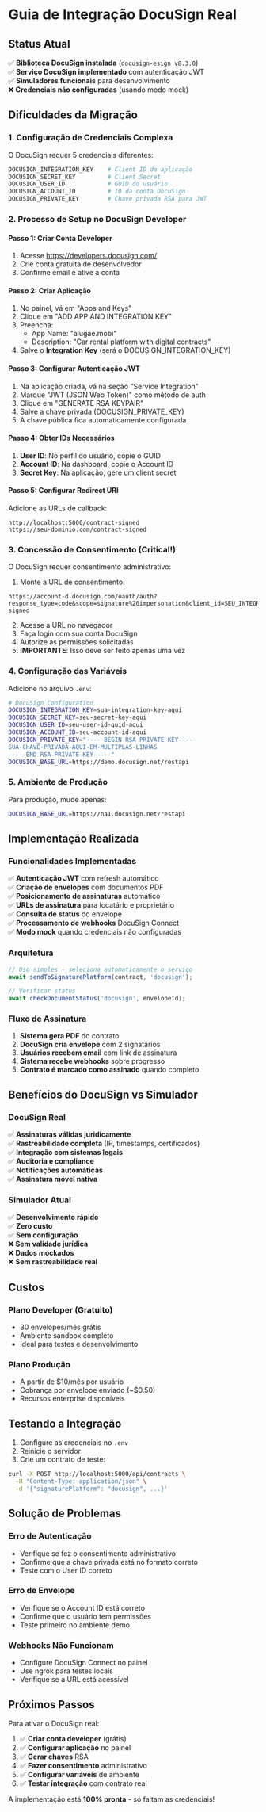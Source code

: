 # Guia de Integração DocuSign Real

## Status Atual
✅ **Biblioteca DocuSign instalada** (`docusign-esign v8.3.0`)  
✅ **Serviço DocuSign implementado** com autenticação JWT  
✅ **Simuladores funcionais** para desenvolvimento  
❌ **Credenciais não configuradas** (usando modo mock)

## Dificuldades da Migração

### 1. **Configuração de Credenciais Complexa**
O DocuSign requer 5 credenciais diferentes:
```bash
DOCUSIGN_INTEGRATION_KEY    # Client ID da aplicação
DOCUSIGN_SECRET_KEY         # Client Secret  
DOCUSIGN_USER_ID            # GUID do usuário
DOCUSIGN_ACCOUNT_ID         # ID da conta DocuSign
DOCUSIGN_PRIVATE_KEY        # Chave privada RSA para JWT
```

### 2. **Processo de Setup no DocuSign Developer**

#### Passo 1: Criar Conta Developer
1. Acesse https://developers.docusign.com/
2. Crie conta gratuita de desenvolvedor
3. Confirme email e ative a conta

#### Passo 2: Criar Aplicação
1. No painel, vá em "Apps and Keys"
2. Clique em "ADD APP AND INTEGRATION KEY"
3. Preencha:
   - App Name: "alugae.mobi"
   - Description: "Car rental platform with digital contracts"
4. Salve o **Integration Key** (será o DOCUSIGN_INTEGRATION_KEY)

#### Passo 3: Configurar Autenticação JWT
1. Na aplicação criada, vá na seção "Service Integration"
2. Marque "JWT (JSON Web Token)" como método de auth
3. Clique em "GENERATE RSA KEYPAIR"
4. Salve a chave privada (DOCUSIGN_PRIVATE_KEY)
5. A chave pública fica automaticamente configurada

#### Passo 4: Obter IDs Necessários
1. **User ID**: No perfil do usuário, copie o GUID
2. **Account ID**: Na dashboard, copie o Account ID
3. **Secret Key**: Na aplicação, gere um client secret

#### Passo 5: Configurar Redirect URI
Adicione as URLs de callback:
```
http://localhost:5000/contract-signed
https://seu-dominio.com/contract-signed
```

### 3. **Concessão de Consentimento (Critical!)**
O DocuSign requer consentimento administrativo:

1. Monte a URL de consentimento:
```
https://account-d.docusign.com/oauth/auth?response_type=code&scope=signature%20impersonation&client_id=SEU_INTEGRATION_KEY&redirect_uri=http://localhost:5000/contract-signed
```

2. Acesse a URL no navegador
3. Faça login com sua conta DocuSign
4. Autorize as permissões solicitadas
5. **IMPORTANTE**: Isso deve ser feito apenas uma vez

### 4. **Configuração das Variáveis**

Adicione no arquivo `.env`:
```bash
# DocuSign Configuration
DOCUSIGN_INTEGRATION_KEY=sua-integration-key-aqui
DOCUSIGN_SECRET_KEY=seu-secret-key-aqui  
DOCUSIGN_USER_ID=seu-user-id-guid-aqui
DOCUSIGN_ACCOUNT_ID=seu-account-id-aqui
DOCUSIGN_PRIVATE_KEY="-----BEGIN RSA PRIVATE KEY-----
SUA-CHAVE-PRIVADA-AQUI-EM-MULTIPLAS-LINHAS
-----END RSA PRIVATE KEY-----"
DOCUSIGN_BASE_URL=https://demo.docusign.net/restapi
```

### 5. **Ambiente de Produção**
Para produção, mude apenas:
```bash
DOCUSIGN_BASE_URL=https://na1.docusign.net/restapi
```

## Implementação Realizada

### Funcionalidades Implementadas
✅ **Autenticação JWT** com refresh automático  
✅ **Criação de envelopes** com documentos PDF  
✅ **Posicionamento de assinaturas** automático  
✅ **URLs de assinatura** para locatário e proprietário  
✅ **Consulta de status** do envelope  
✅ **Processamento de webhooks** DocuSign Connect  
✅ **Modo mock** quando credenciais não configuradas  

### Arquitetura
```typescript
// Uso simples - seleciona automaticamente o serviço
await sendToSignaturePlatform(contract, 'docusign');

// Verificar status
await checkDocumentStatus('docusign', envelopeId);
```

### Fluxo de Assinatura
1. **Sistema gera PDF** do contrato
2. **DocuSign cria envelope** com 2 signatários
3. **Usuários recebem email** com link de assinatura
4. **Sistema recebe webhooks** sobre progresso
5. **Contrato é marcado como assinado** quando completo

## Benefícios do DocuSign vs Simulador

### DocuSign Real
✅ **Assinaturas válidas juridicamente**  
✅ **Rastreabilidade completa** (IP, timestamps, certificados)  
✅ **Integração com sistemas legais**  
✅ **Auditoria e compliance**  
✅ **Notificações automáticas**  
✅ **Assinatura móvel nativa**  

### Simulador Atual  
✅ **Desenvolvimento rápido**  
✅ **Zero custo**  
✅ **Sem configuração**  
❌ **Sem validade jurídica**  
❌ **Dados mockados**  
❌ **Sem rastreabilidade real**  

## Custos

### Plano Developer (Gratuito)
- 30 envelopes/mês grátis
- Ambiente sandbox completo
- Ideal para testes e desenvolvimento

### Plano Produção
- A partir de $10/mês por usuário
- Cobrança por envelope enviado (~$0.50)
- Recursos enterprise disponíveis

## Testando a Integração

1. Configure as credenciais no `.env`
2. Reinicie o servidor
3. Crie um contrato de teste:
```bash
curl -X POST http://localhost:5000/api/contracts \
  -H "Content-Type: application/json" \
  -d '{"signaturePlatform": "docusign", ...}'
```

## Solução de Problemas

### Erro de Autenticação
- Verifique se fez o consentimento administrativo
- Confirme que a chave privada está no formato correto
- Teste com o User ID correto

### Erro de Envelope
- Verifique se o Account ID está correto
- Confirme que o usuário tem permissões
- Teste primeiro no ambiente demo

### Webhooks Não Funcionam
- Configure DocuSign Connect no painel
- Use ngrok para testes locais
- Verifique se a URL está acessível

## Próximos Passos

Para ativar o DocuSign real:
1. ✅ **Criar conta developer** (grátis)
2. ✅ **Configurar aplicação** no painel
3. ✅ **Gerar chaves** RSA
4. ✅ **Fazer consentimento** administrativo  
5. ✅ **Configurar variáveis** de ambiente
6. ✅ **Testar integração** com contrato real

A implementação está **100% pronta** - só faltam as credenciais!